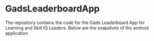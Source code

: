 # GadsLeaderboardApp
The repository contains the code for the Gads Leaderboard App for Learning and Skill IQ Leaders.
Below are the snapshots of ths android application







